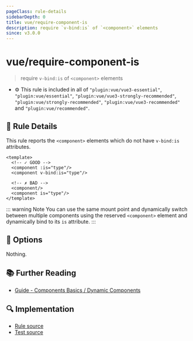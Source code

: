 ```yaml
---
pageClass: rule-details
sidebarDepth: 0
title: vue/require-component-is
description: require `v-bind:is` of `<component>` elements
since: v3.0.0
---
```

# vue/require-component-is
> require `v-bind:is` of `<component>` elements

- :gear: This rule is included in all of `"plugin:vue/vue3-essential"`, `"plugin:vue/essential"`, `"plugin:vue/vue3-strongly-recommended"`, `"plugin:vue/strongly-recommended"`, `"plugin:vue/vue3-recommended"` and `"plugin:vue/recommended"`.

## :book: Rule Details

This rule reports the `<component>` elements which do not have `v-bind:is` attributes.


<eslint-code-block :rules="{'vue/require-component-is': ['error']}">

```vue
<template>
  <!-- ✓ GOOD -->
  <component :is="type"/>
  <component v-bind:is="type"/>

  <!-- ✗ BAD -->
  <component/>
  <component is="type"/>
</template>
```

</eslint-code-block>

::: warning Note
You can use the same mount point and dynamically switch between multiple components using the reserved `<component>` element and dynamically bind to its `is` attribute.
:::


## :wrench: Options

Nothing.

## :books: Further Reading

- [Guide - Components Basics / Dynamic Components](https://v3.vuejs.org/guide/component-basics.html#dynamic-components)

## :mag: Implementation

- [Rule source](https://github.com/vuejs/eslint-plugin-vue/blob/master/lib/rules/require-component-is.js)
- [Test source](https://github.com/vuejs/eslint-plugin-vue/blob/master/tests/lib/rules/require-component-is.js)
